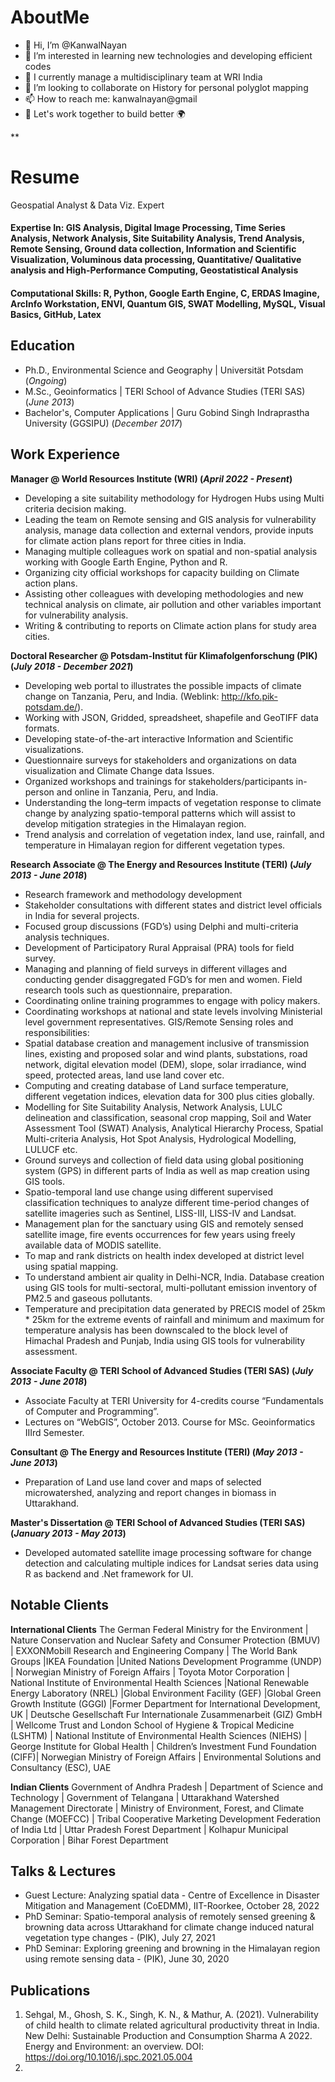 # AboutMe
- 👋 Hi, I’m @KanwalNayan
- 👀 I’m interested in learning new technologies and developing efficient codes
- 🌱 I currently manage a multidisciplinary team at WRI India
- 💞️ I’m looking to collaborate on History for personal polyglot mapping
- 📫 How to reach me: kanwalnayan@gmail
- 💪 Let's work together to build better 🌍

<!--- Comments
- 🌱 I’m currently learning R & python for processing Raster and big datasets for data visualizing which includes (Exploratory tools, Information and Scientific visualiation)

KanwalNayan/KanwalNayan is a ✨ special ✨ repository because its `README.md` (this file) appears on your GitHub profile.
You can click the Preview link to take a look at your changes.
--->
**

# Resume
Geospatial Analyst & Data Viz. Expert

#### Expertise In: GIS Analysis, Digital Image Processing, Time Series Analysis, Network Analysis, Site Suitability Analysis, Trend Analysis, Remote Sensing, Ground data collection, Information and Scientific Visualization, Voluminous data processing, Quantitative/ Qualitative analysis and High-Performance Computing, Geostatistical Analysis
#### Computational Skills: R, Python, Google Earth Engine, C, ERDAS Imagine, ArcInfo Workstation, ENVI, Quantum GIS, SWAT Modelling, MySQL, Visual Basics, GitHub, Latex


## Education
- Ph.D., Environmental Science and Geography | Universität Potsdam (_Ongoing_)								       		
- M.Sc., Geoinformatics	| TERI School of Advance Studies (TERI SAS) (_June 2013_)	 			        		
- Bachelor's, Computer Applications | Guru Gobind Singh Indraprastha University (GGSIPU) (_December 2017_)

## Work Experience
**Manager @ World Resources Institute (WRI) (_April 2022 - Present_)**
- Developing a site suitability methodology for Hydrogen Hubs using Multi criteria decision making.
- Leading the team on Remote sensing and GIS analysis for vulnerability analysis, manage data collection and external vendors, provide inputs for climate action plans report
  for three cities in India.
- Managing multiple colleagues work on spatial and non-spatial analysis working with Google Earth Engine, Python and R.
- Organizing city official workshops for capacity building on Climate action plans.
- Assisting other colleagues with developing methodologies and new technical analysis on climate, air pollution and other variables important for vulnerability analysis.
- Writing & contributing to reports on Climate action plans for study area cities.


**Doctoral Researcher @ Potsdam-Institut für Klimafolgenforschung (PIK) (_July 2018 - December 2021_)**
- Developing web portal to illustrates the possible impacts of climate change on Tanzania, Peru, and India. (Weblink: http://kfo.pik-potsdam.de/).
- Working with JSON, Gridded, spreadsheet, shapefile and GeoTIFF data formats.
- Developing state-of-the-art interactive Information and Scientific visualizations.
- Questionnaire surveys for stakeholders and organizations on data visualization and Climate Change data Issues.
- Organized workshops and trainings for stakeholders/participants in-person and online in Tanzania, Peru, and India.
- Understanding the long–term impacts of vegetation response to climate change by analyzing spatio-temporal patterns which will assist to develop mitigation strategies in the
  Himalayan region.
- Trend analysis and correlation of vegetation index, land use, rainfall, and temperature in Himalayan region for different vegetation types.


**Research Associate @ The Energy and Resources Institute (TERI) (_July 2013 - June 2018_)**
- Research framework and methodology development
- Stakeholder consultations with different states and district level officials in India for several projects.
- Focused group discussions (FGD’s) using Delphi and multi-criteria analysis techniques.
- Development of Participatory Rural Appraisal (PRA) tools for field survey.
- Managing and planning of field surveys in different villages and conducting gender disaggregated FGD’s for men and women. Field research tools such as questionnaire,
  preparation.
- Coordinating online training programmes to engage with policy makers.
- Coordinating workshops at national and state levels involving Ministerial level government representatives.
  GIS/Remote Sensing roles and responsibilities:
- Spatial database creation and management inclusive of transmission lines, existing and proposed solar and wind plants, substations, road network, digital elevation model (DEM),
  slope, solar irradiance, wind speed, protected areas, land use land cover etc.
- Computing and creating database of Land surface temperature, different vegetation indices, elevation data for 300 plus cities globally.
- Modelling for Site Suitability Analysis, Network Analysis, LULC delineation and classification, seasonal crop mapping, Soil and Water Assessment Tool (SWAT) Analysis,
  Analytical Hierarchy Process, Spatial Multi-criteria Analysis, Hot Spot Analysis, Hydrological Modelling, LULUCF etc.
- Ground surveys and collection of field data using global positioning system (GPS) in different parts of India as well as map creation using GIS tools.
- Spatio-temporal land use change using different supervised classification techniques to analyze different time-period changes of satellite imageries such as Sentinel, LISS-III,
  LISS-IV and Landsat.
- Management plan for the sanctuary using GIS and remotely sensed satellite image, fire events occurrences for few years using freely available data of MODIS satellite.
- To map and rank districts on health index developed at district level using spatial mapping.
- To understand ambient air quality in Delhi-NCR, India. Database creation using GIS tools for multi-sectoral, multi-pollutant emission inventory of PM2.5 and gaseous pollutants.
- Temperature and precipitation data generated by PRECIS model of 25km * 25km for the extreme events of rainfall and minimum and maximum for temperature analysis has been
  downscaled to the block level of Himachal Pradesh and Punjab, India using GIS tools for vulnerability assessment.


**Associate Faculty @ TERI School of Advanced Studies (TERI SAS) (_July 2013 - June 2018_)**
- Associate Faculty at TERI University for 4-credits course “Fundamentals of Computer and Programming”.
- Lectures on “WebGIS”, October 2013. Course for MSc. Geoinformatics IIIrd Semester.


**Consultant @ The Energy and Resources Institute (TERI) (_May 2013 - June 2013_)**
- Preparation of Land use land cover and maps of selected microwatershed, analyzing and report changes in biomass in Uttarakhand.

**Master's Dissertation @ TERI School of Advanced Studies (TERI SAS) (_January 2013 - May 2013_)**
- Developed automated satellite image processing software for change detection and calculating multiple indices for Landsat series data using R as backend and .Net framework for UI.


## Notable Clients
**International Clients**
The German Federal Ministry for the Environment | Nature Conservation and Nuclear Safety and Consumer Protection (BMUV) | EXXONMobill Research and Engineering Company | The World Bank Groups |IKEA Foundation |United Nations Development Programme (UNDP) | Norwegian Ministry of Foreign Affairs | Toyota Motor Corporation | National Institute of Environmental Health Sciences |National Renewable Energy Laboratory (NREL) |Global Environment Facility (GEF) |Global Green Growth Institute (GGGI) |Former Department for International Development, UK | Deutsche Gesellschaft Fur Internationale Zusammenarbeit (GIZ) GmbH | Wellcome Trust and London School of Hygiene & Tropical Medicine (LSHTM) | National Institute of Environmental Health Sciences (NIEHS) | George Institute for Global Health | Children’s Investment Fund Foundation (CIFF)| Norwegian Ministry of Foreign Affairs | Environmental Solutions and Consultancy (ESC), UAE


**Indian Clients**
Government of Andhra Pradesh | Department of Science and Technology | Government of Telangana | Uttarakhand Watershed Management Directorate | Ministry of Environment, Forest, and Climate Change (MOEFCC) | Tribal Cooperative Marketing Development Federation of India Ltd | Uttar Pradesh Forest Department | Kolhapur Municipal Corporation | Bihar Forest Department


## Talks & Lectures
- Guest Lecture: Analyzing spatial data - Centre of Excellence in Disaster Mitigation and Management (CoEDMM), IIT-Roorkee, October 28, 2022
- PhD Seminar: Spatio-temporal analysis of remotely sensed greening & browning data across Uttarakhand for climate change induced natural vegetation type changes - (PIK), July 27, 2021
- PhD Seminar: Exploring greening and browning in the Himalayan region using remote sensing data - (PIK), June 30, 2020

## Publications
1. Sehgal, M., Ghosh, S. K., Singh, K. N., & Mathur, A. (2021). Vulnerability of child health to climate related agricultural productivity threat in India. New Delhi: Sustainable Production and Consumption Sharma A 2022. Energy and Environment: an overview. DOI: https://doi.org/10.1016/j.spc.2021.05.004
2. 
